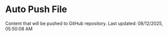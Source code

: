 # Auto Push File

Content that will be pushed to GitHub repository.
Last updated: 08/12/2025, 05:50:08 AM